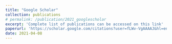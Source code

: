 ```yaml
---
title: "Google Scholar"
collection: publications
# permalink: /publication/2021_googlescholar
excerpt: 'Complete list of publications can be accessed on this link'
paperurl: 'https://scholar.google.com/citations?user=fLWv-VgAAAAJ&hl=en&oi=ao'
date: 2021-04-08
---
```

